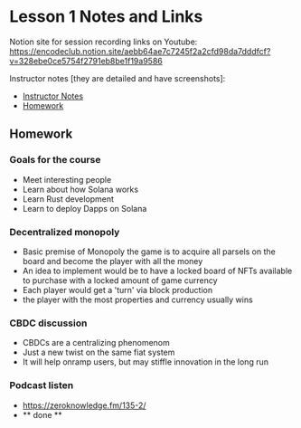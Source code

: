 # Lesson 1 Notes and Links

Notion site for session recording links on Youtube:
https://encodeclub.notion.site/aebb64ae7c7245f2a2cfd98da7dddfcf?v=328ebe0ce5754f2791eb8be1f19a9586

Instructor notes [they are detailed and have screenshots]:
 - [Instructor Notes](../instructor_slide_notes_and_homework/Lesson1.pdf)
 - [Homework](../instructor_slide_notes_and_homework/Homework1.pdf)



## Homework

### Goals for the course

 - Meet interesting people
 - Learn about how Solana works
 - Learn Rust development
 - Learn to deploy Dapps on Solana

### Decentralized monopoly

 - Basic premise of Monopoly the game is to acquire all parsels on the board and become the player with all the money
 - An idea to implement would be to have a locked board of NFTs available to purchase with a locked amount of game currency
 - Each player would get a 'turn' via block production
 - the player with the most properties and currency usually wins

### CBDC discussion

 - CBDCs are a centralizing phenomenom
 - Just a new twist on the same fiat system
 - It will help onramp users, but may stiffle innovation in the long run

### Podcast listen

 - https://zeroknowledge.fm/135-2/
 - ** done **
